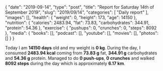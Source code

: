 {
    "date": "2019-09-14",
    "type": "post",
    "title": "Report for Saturday 14th of September 2019",
    "slug": "2019\/09\/14",
    "categories": [
        "Daily report"
    ],
    "images": [],
    "health": {
        "weight": 0,
        "height": 173,
        "age": 14150
    },
    "nutrition": {
        "calories": 2483.94,
        "fat": 73.83,
        "carbohydrates": 344.91,
        "protein": 54.36
    },
    "exercise": {
        "pushups": 0,
        "crunches": 0,
        "steps": 8092
    },
    "media": {
        "books": [],
        "podcast": [],
        "youtube": [],
        "movies": [],
        "photos": []
    }
}

Today I am <strong>14150 days</strong> old and my weight is <strong>0 kg</strong>. During the day, I consumed <strong>2483.94 kcal</strong> coming from <strong>73.83 g</strong> fat, <strong>344.91 g</strong> carbohydrates and <strong>54.36 g</strong> protein. Managed to do <strong>0 push-ups</strong>, <strong>0 crunches</strong> and walked <strong>8092 steps</strong> during the day which is approximately <strong>6.17 km</strong>.